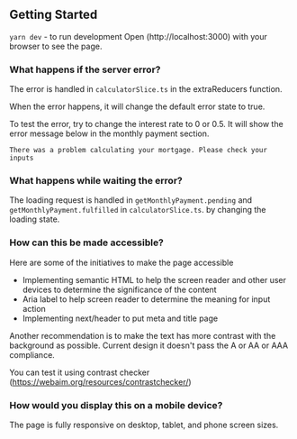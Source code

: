 ## Getting Started

`yarn dev` - to run development
Open (http://localhost:3000) with your browser to see the page.

### What happens if the server error?

The error is handled in `calculatorSlice.ts` in the extraReducers function.

When the error happens, it will change the default error state to true.

To test the error, try to change the interest rate to 0 or 0.5. It will show the error message below in the monthly payment section.

`There was a problem calculating your mortgage. Please check your inputs`

### What happens while waiting the error?

The loading request is handled in `getMonthlyPayment.pending` and `getMonthlyPayment.fulfilled` in `calculatorSlice.ts`.
by changing the loading state.

### How can this be made accessible?

Here are some of the initiatives to make the page accessible

- Implementing semantic HTML to help the screen reader and other user devices to determine the significance of the content
- Aria label to help screen reader to determine the meaning for input action
- Implementing next/header to put meta and title page

Another recommendation is to make the text has more contrast with the background as possible.
Current design it doesn't pass the A or AA or AAA compliance.

You can test it using contrast checker (https://webaim.org/resources/contrastchecker/)

### How would you display this on a mobile device?

The page is fully responsive on desktop, tablet, and phone screen sizes.
